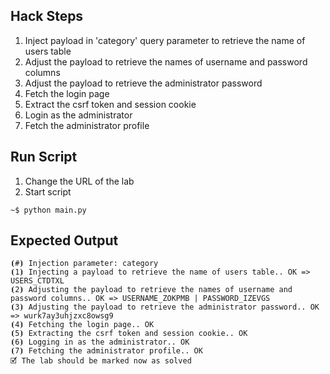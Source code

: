 ## Hack Steps

1. Inject payload in 'category' query parameter to retrieve the name of users table
2. Adjust the payload to retrieve the names of username and password columns
3. Adjust the payload to retrieve the administrator password
4. Fetch the login page
5. Extract the csrf token and session cookie
6. Login as the administrator
7. Fetch the administrator profile

## Run Script

1. Change the URL of the lab
2. Start script

```
~$ python main.py
```

## Expected Output

```
⦗#⦘ Injection parameter: category
⦗1⦘ Injecting a payload to retrieve the name of users table.. OK => USERS_CTDTXL
⦗2⦘ Adjusting the payload to retrieve the names of username and password columns.. OK => USERNAME_ZOKPMB | PASSWORD_IZEVGS
⦗3⦘ Adjusting the payload to retrieve the administrator password.. OK => wurk7ay3uhjzxc8owsg9
⦗4⦘ Fetching the login page.. OK
⦗5⦘ Extracting the csrf token and session cookie.. OK
⦗6⦘ Logging in as the administrator.. OK
⦗7⦘ Fetching the administrator profile.. OK
🗹 The lab should be marked now as solved
```
